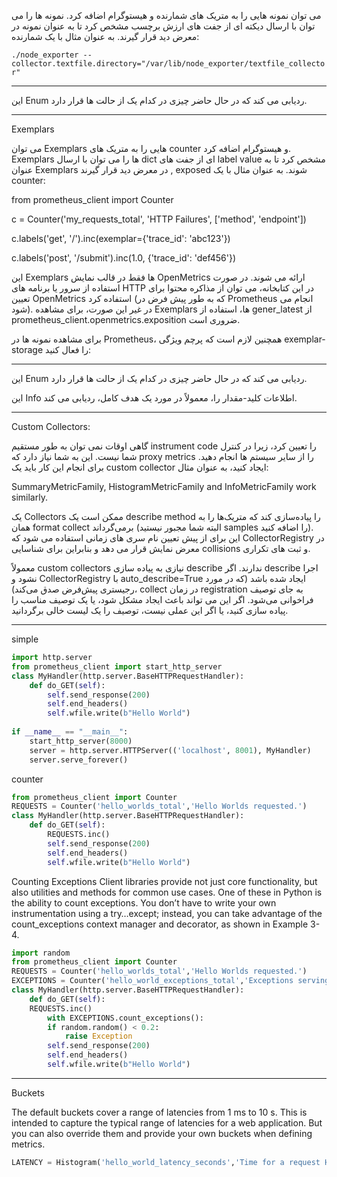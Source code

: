 می توان نمونه هایی را به متریک های شمارنده و هیستوگرام اضافه کرد. نمونه ها را می توان با ارسال دیکته ای از جفت های ارزش برچسب مشخص کرد تا به عنوان نمونه در معرض دید قرار گیرند. به عنوان مثال با یک شمارنده:


`./node_exporter --collector.textfile.directory="/var/lib/node_exporter/textfile_collector"`

-------------

این Enum ردیابی می کند که در حال حاضر چیزی در کدام یک از حالت ها قرار دارد.


------------

Exemplars

می توان Exemplars هایی را به متریک های counter و هیستوگرام اضافه کرد. Exemplars ها را می توان با ارسال dict ای از جفت های label value مشخص کرد تا به عنوان Exemplars در معرض دید قرار گیرند , exposed شوند. به عنوان مثال با یک counter:

from prometheus_client import Counter

c = Counter('my_requests_total', 'HTTP Failures', ['method', 'endpoint'])

c.labels('get', '/').inc(exemplar={'trace_id': 'abc123'})

c.labels('post', '/submit').inc(1.0, {'trace_id': 'def456'})

این Exemplars ها فقط در قالب نمایش OpenMetrics ارائه می شوند. در صورت استفاده از سرور یا برنامه های HTTP در این کتابخانه، می توان از مذاکره محتوا برای تعیین OpenMetrics استفاده کرد (که به طور پیش فرض در Prometheus انجام می شود). در غیر این صورت، برای مشاهده Exemplars ها، استفاده از gener_latest از prometheus_client.openmetrics.exposition ضروری است.

برای مشاهده نمونه ها در Prometheus، همچنین لازم است که پرچم ویژگی exemplar-storage را فعال کنید:

------

این Enum ردیابی می کند که در حال حاضر چیزی در کدام یک از حالت ها قرار دارد.

این Info اطلاعات کلید-مقدار را، معمولاً در مورد یک هدف کامل، ردیابی می کند.

-------------


Custom Collectors:

گاهی اوقات نمی توان به طور مستقیم  instrument code را تعیین کرد، زیرا در کنترل شما نیست. این به شما نیاز دارد که proxy metrics را از سایر سیستم ها انجام دهید. برای انجام این کار باید یک custom collector ایجاد کنید، به عنوان مثال:

SummaryMetricFamily, HistogramMetricFamily and InfoMetricFamily work similarly.

یک Collectors ممکن است یک describe method  را پیاده‌سازی کند که متریک‌ها را به همان format collect برمی‌گرداند (البته شما مجبور نیستید samples را اضافه کنید). این برای از پیش تعیین نام سری های زمانی استفاده می شود که CollectorRegistry در معرض نمایش قرار می دهد و بنابراین برای شناسایی collisions و ثبت های تکراری.


معمولاً custom collectors نیازی به پیاده سازی describe ندارند. اگر describe اجرا نشود و CollectorRegistry با auto_describe=True ایجاد شده باشد (که در مورد رجیستری پیش‌فرض صدق می‌کند)، collect در زمان registration به جای توصیف فراخوانی می‌شود. اگر این می تواند باعث ایجاد مشکل شود، یا یک توصیف مناسب را پیاده سازی کنید، یا اگر این عملی نیست، توصیف را یک لیست خالی برگردانید.

-------------------------------------
simple

```python
import http.server
from prometheus_client import start_http_server
class MyHandler(http.server.BaseHTTPRequestHandler):
	def do_GET(self):
		self.send_response(200)
		self.end_headers()
		self.wfile.write(b"Hello World")
		
if __name__ == "__main__":
	start_http_server(8000)
	server = http.server.HTTPServer(('localhost', 8001), MyHandler)
	server.serve_forever()
```


counter

```python
from prometheus_client import Counter
REQUESTS = Counter('hello_worlds_total','Hello Worlds requested.')
class MyHandler(http.server.BaseHTTPRequestHandler):
	def do_GET(self):
		REQUESTS.inc()
		self.send_response(200)
		self.end_headers()
		self.wfile.write(b"Hello World")
```


Counting Exceptions
Client libraries provide not just core functionality, but also utilities and methods for
common use cases. One of these in Python is the ability to count exceptions. You
don’t have to write your own instrumentation using a try…except; instead, you can
take advantage of the count_exceptions context manager and decorator, as shown in
Example 3-4.

```python
import random
from prometheus_client import Counter
REQUESTS = Counter('hello_worlds_total','Hello Worlds requested.')
EXCEPTIONS = Counter('hello_world_exceptions_total','Exceptions serving Hello World.')
class MyHandler(http.server.BaseHTTPRequestHandler):
	def do_GET(self):
	REQUESTS.inc()
		with EXCEPTIONS.count_exceptions():
		if random.random() < 0.2:
			raise Exception
		self.send_response(200)
		self.end_headers()
		self.wfile.write(b"Hello World")
```


-------
Buckets

The default buckets cover a range of latencies from 1 ms to 10 s. This is intended to
capture the typical range of latencies for a web application. But you can also override
them and provide your own buckets when defining metrics.

```python
LATENCY = Histogram('hello_world_latency_seconds','Time for a request Hello World.',buckets=[0.0001, 0.0002, 0.0005, 0.001, 0.01, 0.1])
```



